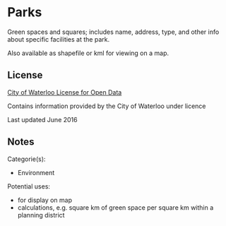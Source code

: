# Parks
Green spaces and squares; includes name, address, type, and other info about specific facilities at the park.

Also available as shapefile or kml for viewing on a map.
## License
[City of Waterloo License for Open Data](http://www.waterloo.ca/en/government/OpenDataUserLicence.asp) 

Contains information provided by the City of Waterloo under licence

Last updated June 2016

## Notes
Categorie(s):

* Environment

Potential uses:

* for display on map 
* calculations, e.g. square km of green space per square km within a planning district